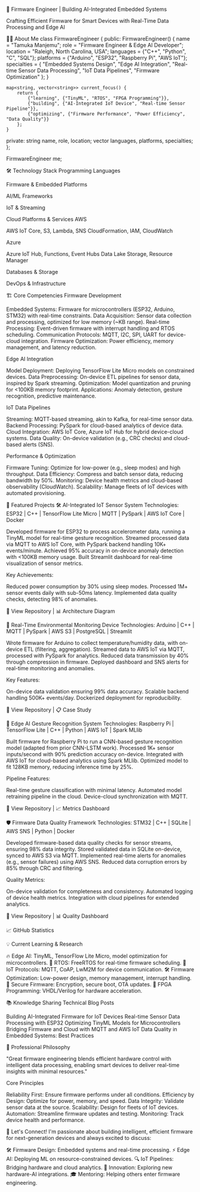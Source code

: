 🚀 Firmware Engineer | Building AI-Integrated Embedded Systems

Crafting Efficient Firmware for Smart Devices with Real-Time Data Processing and Edge AI


👨‍💻 About Me
class FirmwareEngineer {
public:
    FirmwareEngineer() {
        name = "Tamuka Manjemu";
        role = "Firmware Engineer & Edge AI Developer";
        location = "Raleigh, North Carolina, USA";
        languages = {"C++", "Python", "C", "SQL"};
        platforms = {"Arduino", "ESP32", "Raspberry Pi", "AWS IoT"};
        specialties = {
            "Embedded Systems Design",
            "Edge AI Integration",
            "Real-time Sensor Data Processing",
            "IoT Data Pipelines",
            "Firmware Optimization"
        };
    }

    map<string, vector<string>> current_focus() {
        return {
            {"learning", {"TinyML", "RTOS", "FPGA Programming"}},
            {"building", {"AI-Integrated IoT Device", "Real-time Sensor Pipeline"}},
            {"optimizing", {"Firmware Performance", "Power Efficiency", "Data Quality"}}
        };
    }

private:
    string name, role, location;
    vector<string> languages, platforms, specialties;
};

FirmwareEngineer me;


🛠️ Technology Stack
Programming Languages

Firmware & Embedded Platforms

AI/ML Frameworks

IoT & Streaming

Cloud Platforms & Services
AWS

AWS IoT Core, S3, Lambda, SNS
CloudFormation, IAM, CloudWatch

Azure

Azure IoT Hub, Functions, Event Hubs
Data Lake Storage, Resource Manager

Databases & Storage

DevOps & Infrastructure


🏗️ Core Competencies
Firmware Development

Embedded Systems: Firmware for microcontrollers (ESP32, Arduino, STM32) with real-time constraints.
Data Acquisition: Sensor data collection and processing, optimized for low memory (~KB range).
Real-time Processing: Event-driven firmware with interrupt handling and RTOS scheduling.
Communication Protocols: MQTT, I2C, SPI, UART for device-cloud integration.
Firmware Optimization: Power efficiency, memory management, and latency reduction.

Edge AI Integration

Model Deployment: Deploying TensorFlow Lite Micro models on constrained devices.
Data Preprocessing: On-device ETL pipelines for sensor data, inspired by Spark streaming.
Optimization: Model quantization and pruning for <100KB memory footprint.
Applications: Anomaly detection, gesture recognition, predictive maintenance.

IoT Data Pipelines

Streaming: MQTT-based streaming, akin to Kafka, for real-time sensor data.
Backend Processing: PySpark for cloud-based analytics of device data.
Cloud Integration: AWS IoT Core, Azure IoT Hub for hybrid device-cloud systems.
Data Quality: On-device validation (e.g., CRC checks) and cloud-based alerts (SNS).

Performance & Optimization

Firmware Tuning: Optimize for low-power (e.g., sleep modes) and high throughput.
Data Efficiency: Compress and batch sensor data, reducing bandwidth by 50%.
Monitoring: Device health metrics and cloud-based observability (CloudWatch).
Scalability: Manage fleets of IoT devices with automated provisioning.


🚀 Featured Projects
🛠️ AI-Integrated IoT Sensor System
Technologies: ESP32 | C++ | TensorFlow Lite Micro | MQTT | PySpark | AWS IoT Core | Docker

Developed firmware for ESP32 to process accelerometer data, running a TinyML model for real-time gesture recognition.
Streamed processed data via MQTT to AWS IoT Core, with PySpark backend handling 10K+ events/minute.
Achieved 95% accuracy in on-device anomaly detection with <100KB memory usage.
Built Streamlit dashboard for real-time visualization of sensor metrics.

Key Achievements:

Reduced power consumption by 30% using sleep modes.
Processed 1M+ sensor events daily with sub-50ms latency.
Implemented data quality checks, detecting 98% of anomalies.

🔗 View Repository | 📊 Architecture Diagram

📡 Real-Time Environmental Monitoring Device
Technologies: Arduino | C++ | MQTT | PySpark | AWS S3 | PostgreSQL | Streamlit

Wrote firmware for Arduino to collect temperature/humidity data, with on-device ETL (filtering, aggregation).
Streamed data to AWS IoT via MQTT, processed with PySpark for analytics.
Reduced data transmission by 40% through compression in firmware.
Deployed dashboard and SNS alerts for real-time monitoring and anomalies.

Key Features:

On-device data validation ensuring 99% data accuracy.
Scalable backend handling 500K+ events/day.
Dockerized deployment for reproducibility.

🔗 View Repository | 📋 Case Study

🤖 Edge AI Gesture Recognition System
Technologies: Raspberry Pi | TensorFlow Lite | C++ | Python | AWS IoT | Spark MLlib

Built firmware for Raspberry Pi to run a CNN-based gesture recognition model (adapted from prior CNN-LSTM work).
Processed 1K+ sensor inputs/second with 90% prediction accuracy on-device.
Integrated with AWS IoT for cloud-based analytics using Spark MLlib.
Optimized model to fit 128KB memory, reducing inference time by 25%.

Pipeline Features:

Real-time gesture classification with minimal latency.
Automated model retraining pipeline in the cloud.
Device-cloud synchronization with MQTT.

🔗 View Repository | 📈 Metrics Dashboard

🛡️ Firmware Data Quality Framework
Technologies: STM32 | C++ | SQLite | AWS SNS | Python | Docker

Developed firmware-based data quality checks for sensor streams, ensuring 98% data integrity.
Stored validated data in SQLite on-device, synced to AWS S3 via MQTT.
Implemented real-time alerts for anomalies (e.g., sensor failures) using AWS SNS.
Reduced data corruption errors by 85% through CRC and filtering.

Quality Metrics:

On-device validation for completeness and consistency.
Automated logging of device health metrics.
Integration with cloud pipelines for extended analytics.

🔗 View Repository | 📊 Quality Dashboard

📈 GitHub Statistics




💡 Current Learning & Research

🔥 Edge AI: TinyML, TensorFlow Lite Micro, model optimization for microcontrollers.
🤖 RTOS: FreeRTOS for real-time firmware scheduling.
📡 IoT Protocols: MQTT, CoAP, LwM2M for device communication.
🛠️ Firmware Optimization: Low-power design, memory management, interrupt handling.
🔐 Secure Firmware: Encryption, secure boot, OTA updates.
🎯 FPGA Programming: VHDL/Verilog for hardware acceleration.


📚 Knowledge Sharing
Technical Blog Posts

Building AI-Integrated Firmware for IoT Devices
Real-time Sensor Data Processing with ESP32
Optimizing TinyML Models for Microcontrollers
Bridging Firmware and Cloud with MQTT and AWS IoT
Data Quality in Embedded Systems: Best Practices


🎯 Professional Philosophy

"Great firmware engineering blends efficient hardware control with intelligent data processing, enabling smart devices to deliver real-time insights with minimal resources."

Core Principles

Reliability First: Ensure firmware performs under all conditions.
Efficiency by Design: Optimize for power, memory, and speed.
Data Integrity: Validate sensor data at the source.
Scalability: Design for fleets of IoT devices.
Automation: Streamline firmware updates and testing.
Monitoring: Track device health and performance.


🤝 Let's Connect!
I'm passionate about building intelligent, efficient firmware for next-generation devices and always excited to discuss:

🛠️ Firmware Design: Embedded systems and real-time processing.
⚡ Edge AI: Deploying ML on resource-constrained devices.
🔍 IoT Pipelines: Bridging hardware and cloud analytics.
🚀 Innovation: Exploring new hardware-AI integrations.
🎓 Mentoring: Helping others enter firmware engineering.

